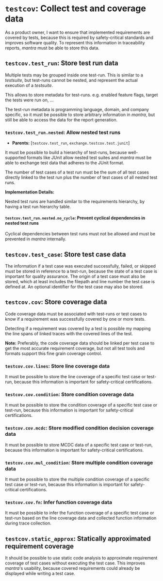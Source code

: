 # `testcov`: Collect test and coverage data

As a product owner, I want to ensure that implemented requirements are covered by tests,
because this is required by safety-critical standards and improves software quality.
To represent this information in traceability reports, *mantra* must be able to store this data.

## `testcov.test_run`: Store test run data

Multiple tests may be grouped inside one test-run.
This is similar to a *testsuite*, but test-runs cannot be nested,
and represent the actual execution of a *testsuite*.

This allows to store metadata for test-runs.
e.g. enabled feature flags, target the tests were run on, ...

The test-run metadata is programming language, domain, and company specific,
so it must be possible to store arbitrary information in *mantra*,
but still be able to access the data for the report generation.

### `testcov.test_run.nested`: Allow nested test runs

- **Parents:** [`testcov.test_run`, `exchange.testcov.test.junit`]

It must be possible to build a hierarchy of test-runs, because well-supported formats like JUnit
allow nested test suites and *mantra* must be able to exchange test data that adheres to the JUnit format.

The number of test cases of a test run must be the sum of all test cases directly linked to the test run
plus the number of test cases of all nested test runs.

**Implementation Details:**

Nested test runs are handled similar to the requirements hierarchy,
by having a test run hierarchy table.

#### `testcov.test_run.nested.no_cycle`: Prevent cyclical dependencies in nested test runs

Cyclical dependencies between test runs must not be allowed and must be prevented in *mantra* internally.

## `testcov.test_case`: Store test case data

The information if a test case was executed successfully, failed, or skipped must be stored
in reference to a test-run, because the state of a test case is important for quality assurance.
The origin of a test case must also be stored, which at least includes the filepath and line number
the test case is defined at. An optional identifier for the test case may also be stored.

## `testcov.cov`: Store coverage data

Code coverage data must be associated with test-runs or test cases to know if a
requirement was successfully covered by one or more tests.

Detecting if a requirement was covered by a test is possible my mapping
the line spans of linked traces with the covered lines of the test.

**Note:** Preferably, the code coverage data should be linked per test case to get the most
accurate requirement coverage, but not all test tools and formats support this fine grain coverage control.

### `testcov.cov.lines`: Store line coverage data

It must be possible to store the line coverage of a specific test case or test-run,
because this information is important for safety-critical certifications.

### `testcov.cov.condition`: Store condition coverage data

It must be possible to store the condition coverage of a specific test case or test-run,
because this information is important for safety-critical certifications.

### `testcov.cov.mcdc`: Store modified condition decision coverage data

It must be possible to store MCDC data of a specific test case or test-run,
because this information is important for safety-critical certifications.

### `testcov.cov.mul_condition`: Store multiple condition coverage data

It must be possible to store the multiple condition coverage of a specific test case
or test-run, because this information is important for safety-critical certifications.

### `testcov.cov.fn`: Infer function coverage data

It must be possible to infer the function coverage of a specific test case or test-run
based on the line coverage data and collected function information during trace collection.

## `testcov.static_approx`: Statically approximated requirement coverage

It should be possible to use static code analysis to approximate requirement coverage of test cases
without executing the test case.
This improves *mantra*'s usability, because covered requirements could already be
displayed while writing a test case.
